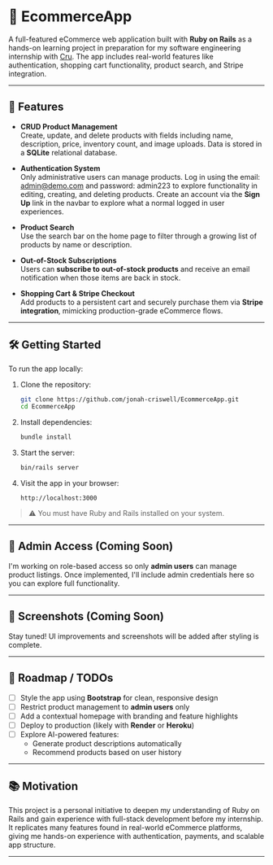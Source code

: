 # 🛒 EcommerceApp

A full-featured eCommerce web application built with **Ruby on Rails** as a hands-on learning project in preparation for my software engineering internship with [Cru](https://www.cru.org). The app includes real-world features like authentication, shopping cart functionality, product search, and Stripe integration.

---

## 🚀 Features

- **CRUD Product Management**  
  Create, update, and delete products with fields including name, description, price, inventory count, and image uploads. Data is stored in a **SQLite** relational database.

- **Authentication System**  
  Only administrative users can manage products. Log in using the email: admin@demo.com and password: admin223 to explore functionality in editing, creating, and deleting products. Create an account via the **Sign Up** link in the navbar to explore what a normal logged in user experiences.

- **Product Search**  
  Use the search bar on the home page to filter through a growing list of products by name or description.

- **Out-of-Stock Subscriptions**  
  Users can **subscribe to out-of-stock products** and receive an email notification when those items are back in stock.

- **Shopping Cart & Stripe Checkout**  
  Add products to a persistent cart and securely purchase them via **Stripe integration**, mimicking production-grade eCommerce flows.

---

## 🛠️ Getting Started

To run the app locally:

1. Clone the repository:
   ```bash
   git clone https://github.com/jonah-criswell/EcommerceApp.git
   cd EcommerceApp
   ```

2. Install dependencies:
   ```bash
   bundle install
   ```

3. Start the server:
   ```bash
   bin/rails server
   ```

4. Visit the app in your browser:
   ```
   http://localhost:3000
   ```

> ⚠️ You must have Ruby and Rails installed on your system.

---

## 🔐 Admin Access (Coming Soon)

I'm working on role-based access so only **admin users** can manage product listings. Once implemented, I'll include admin credentials here so you can explore full functionality.

---

## 📸 Screenshots (Coming Soon)

Stay tuned! UI improvements and screenshots will be added after styling is complete.

---

## 🎯 Roadmap / TODOs

- [ ] Style the app using **Bootstrap** for clean, responsive design
- [ ] Restrict product management to **admin users** only
- [ ] Add a contextual homepage with branding and feature highlights
- [ ] Deploy to production (likely with **Render** or **Heroku**)
- [ ] Explore AI-powered features:
  - Generate product descriptions automatically
  - Recommend products based on user history

---

## 📚 Motivation

This project is a personal initiative to deepen my understanding of Ruby on Rails and gain experience with full-stack development before my internship. It replicates many features found in real-world eCommerce platforms, giving me hands-on experience with authentication, payments, and scalable app structure.

---


